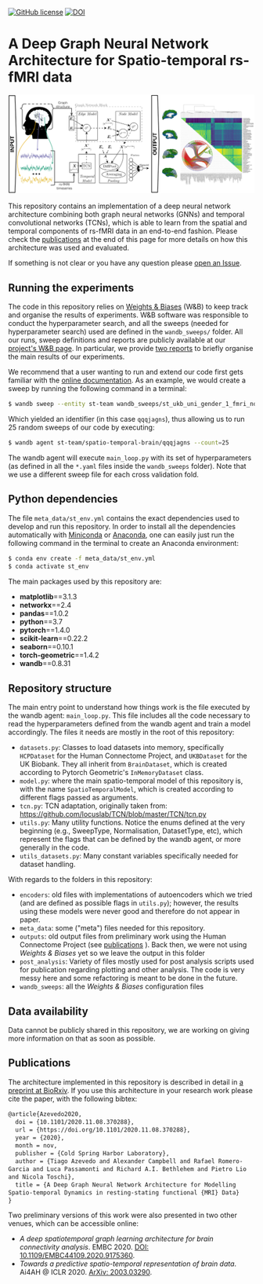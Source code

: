 [![GitHub license](https://img.shields.io/github/license/tjiagoM/spatio-temporal-brain)](https://github.com/tjiagoM/spatio-temporal-brain/blob/master/LICENSE)
[![DOI](https://img.shields.io/badge/DOI-10.1101/2020.11.08.370288-blue.svg)](https://doi.org/10.1101/2020.11.08.370288)

# A Deep Graph Neural Network Architecture for Spatio-temporal rs-fMRI data

![Spatio-temporal flow](meta_data/st_graphical_abstract.png)

This repository contains an implementation of a deep neural network architecture combining both graph neural networks (GNNs) and temporal convolutional networks (TCNs), which is able to learn from the spatial and temporal components of rs-fMRI data in an end-to-end fashion. Please check the [publications](#publications) at the end of this page for more details on how this architecture was used and evaluated.

If something is not clear or you have any question please [open an Issue](https://github.com/tjiagoM/spatio-temporal-brain/issues).

## Running the experiments

The code in this repository relies on [Weights & Biases](https://www.wandb.com/) (W&B) to keep track and organise the results of experiments. W&B software was responsible to conduct the hyperparameter search, and all the sweeps (needed for hyperparameter search) used are defined in the `wandb_sweeps/` folder. All our runs, sweep definitions and reports are publicly available at our [project's W&B page](https://wandb.ai/st-team/spatio-temporal-brain). In particular, we provide [two reports](https://wandb.ai/st-team/spatio-temporal-brain/reportlist) to briefly organise the main results of our experiments. 

We recommend that a user wanting to run and extend our code first gets familiar with the [online documentation](https://docs.wandb.com/). As an example, we would create a sweep by running the following command in a terminal:

```bash
$ wandb sweep --entity st-team wandb_sweeps/st_ukb_uni_gender_1_fmri_none_nodemeta_mean_128.yaml
``` 

Which yielded an identifier (in this case `qqqjagns`), thus allowing us to run 25 random sweeps of our code by executing:
```bash
$ wandb agent st-team/spatio-temporal-brain/qqqjagns --count=25
```

The wandb agent will execute `main_loop.py` with its set of hyperparameters (as defined in all the `*.yaml` files inside the `wandb_sweeps` folder). Note that we use a different sweep file for each cross validation fold.



## Python dependencies

The file `meta_data/st_env.yml` contains the exact dependencies used to develop and run this repository. In order to install all the dependencies automatically with [Miniconda](https://docs.conda.io/en/latest/miniconda.html) or [Anaconda](https://anaconda.org/), one can easily just run the following command in the terminal to create an Anaconda environment:

```bash
$ conda env create -f meta_data/st_env.yml
$ conda activate st_env
```

The main packages used by this repository are:
* __matplotlib__==3.1.3
* __networkx__==2.4
* __pandas__==1.0.2
* __python__==3.7
* __pytorch__==1.4.0
* __scikit-learn__==0.22.2
* __seaborn__==0.10.1
* __torch-geometric__==1.4.2
* __wandb__==0.8.31


## Repository structure

The main entry point to understand how things work is the file executed by the wandb agent: `main_loop.py`. This file includes all the code necessary to read the hyperparameters defined from the wandb agent and train a model accordingly. The files it needs are mostly in the root of this repository:
 * `datasets.py`: Classes to load datasets into memory, specifically `HCPDataset` for the Human Connectome Project, and `UKBDataset` for the UK Biobank. They all inherit from `BrainDataset`, which is created according to Pytorch Geometric's `InMemoryDataset` class. 
 * `model.py`: where the main spatio-temporal model of this repository is, with the name `SpatioTemporalModel`, which is created according to different flags passed as arguments.
 * `tcn.py`: TCN adaptation, originally taken from: https://github.com/locuslab/TCN/blob/master/TCN/tcn.py
 * `utils.py`: Many utility functions. Notice the enums defined at the very beginning (e.g., SweepType, Normalisation, DatasetType, etc), which represent the flags that can be defined by the wandb agent, or more generally in the code. 
 * `utils_datasets.py`: Many constant variables specifically needed for dataset handling. 

With regards to the folders in this repository:
 * `encoders`: old files with implementations of autoencoders which we tried (and are defined as possible flags in `utils.py`); however, the results using these models were never good and therefore do not appear in paper. 
 * `meta_data`: some ("meta") files needed for this repository.
 * `outputs`: old output files from preliminary work using the Human Connectome Project (see [publications](#publications) ). Back then, we were not using _Weights & Biases_ yet so we leave the output in this folder
 * `post_analysis`: Variety of files mostly used for post analysis scripts used for publication regarding plotting and other analysis. The code is very messy here and some refactoring is meant to be done in the future.
 * `wandb_sweeps`: all the _Weights & Biases_ configuration files


## Data availability

Data cannot be publicly shared in this repository, we are working on giving more information on that as soon as possible.


## Publications

The architecture implemented in this repository is described in detail in [a preprint at BioRxiv](https://doi.org/10.1101/2020.11.08.370288). If you use this architecture in your research work please cite the paper, with the following bibtex:

```
@article{Azevedo2020,
  doi = {10.1101/2020.11.08.370288},
  url = {https://doi.org/10.1101/2020.11.08.370288},
  year = {2020},
  month = nov,
  publisher = {Cold Spring Harbor Laboratory},
  author = {Tiago Azevedo and Alexander Campbell and Rafael Romero-Garcia and Luca Passamonti and Richard A.I. Bethlehem and Pietro Lio and Nicola Toschi},
  title = {A Deep Graph Neural Network Architecture for Modelling Spatio-temporal Dynamics in resting-stating functional {MRI} Data}
}
``` 

Two preliminary versions of this work were also presented in two other venues, which can be accessible online:

* _A deep spatiotemporal graph learning architecture for brain connectivity analysis_. EMBC 2020. [DOI: 10.1109/EMBC44109.2020.9175360](https://doi.org/10.1109/EMBC44109.2020.9175360).
* _Towards a predictive spatio-temporal representation of brain data_. Ai4AH @ ICLR 2020. [ArXiv: 2003.03290](https://arxiv.org/abs/2003.03290).